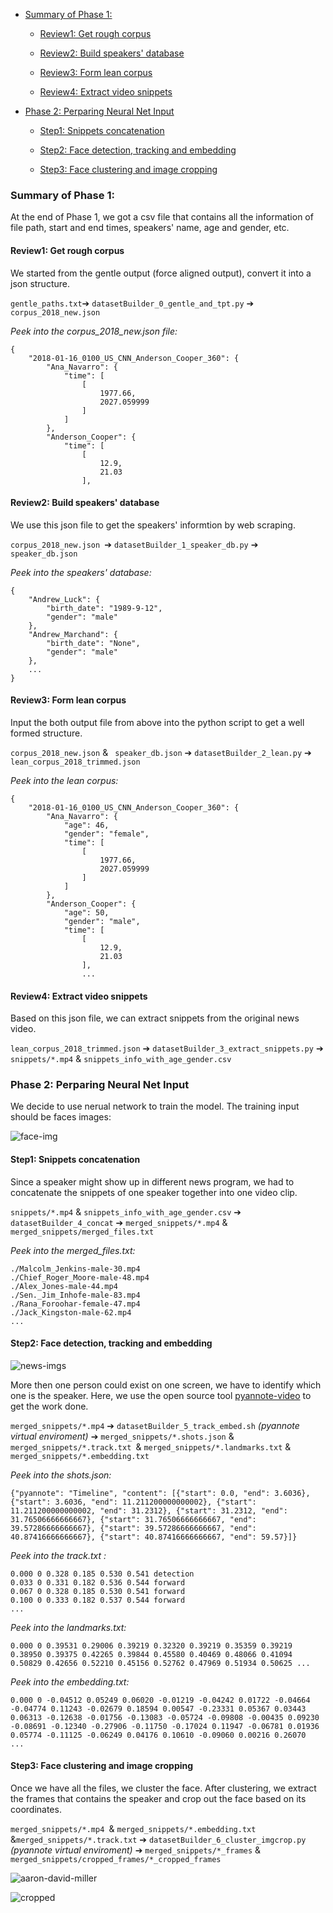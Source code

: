 - [Summary of Phase 1:](#summary-of-phase-1)

  * [Review1: Get rough corpus](#review1-get-rough-corpus)
  
  * [Review2: Build speakers' database](#review2-build-speakers--database)
  
  * [Review3: Form lean corpus](#review3-form-lean-corpus)
  
  * [Review4: Extract video snippets](#review4-extract-video-snippets)
  
- [Phase 2: Perparing Neural Net Input](#phase-2-perparing-neural-net-input)

  * [Step1: Snippets concatenation](#step1-snippets-concatenation)
  
  * [Step2: Face detection, tracking and embedding](#step2-face-detection--tracking-and-embedding)
  
  * [Step3: Face clustering and image cropping](#step3-face-clustering-and-image-cropping)


### Summary of Phase 1:

At the end of Phase 1, we got a csv file that contains all the information of file path, start and end times, speakers' name, age and gender, etc. 

#### Review1: Get rough corpus

We started from the gentle output (force aligned output), convert it into a json structure. 

`gentle_paths.txt`➔ `datasetBuilder_0_gentle_and_tpt.py` ➔ `corpus_2018_new.json`

*Peek into the corpus_2018_new.json file:*

```
{
    "2018-01-16_0100_US_CNN_Anderson_Cooper_360": {
        "Ana_Navarro": {
            "time": [
                [
                    1977.66,
                    2027.059999
                ]
            ]
        },
        "Anderson_Cooper": {
            "time": [
                [
                    12.9,
                    21.03
                ],
```

#### Review2: Build speakers' database

We use this json file to get the speakers' informtion by web scraping.

`corpus_2018_new.json `➔ `datasetBuilder_1_speaker_db.py` ➔ `speaker_db.json`

*Peek into the speakers' database:*

```
{
    "Andrew_Luck": {
        "birth_date": "1989-9-12",
        "gender": "male"
    },
    "Andrew_Marchand": {
        "birth_date": "None",
        "gender": "male"
    },
    ...
}
```

#### Review3: Form lean corpus

Input the both output file from above into the python script to get a well formed structure. 

`corpus_2018_new.json` & ` speaker_db.json`   ➔ `datasetBuilder_2_lean.py` ➔ `lean_corpus_2018_trimmed.json`

*Peek into the lean corpus:*

```
{
    "2018-01-16_0100_US_CNN_Anderson_Cooper_360": {
        "Ana_Navarro": {
            "age": 46,
            "gender": "female",
            "time": [
                [
                    1977.66,
                    2027.059999
                ]
            ]
        },
        "Anderson_Cooper": {
            "age": 50,
            "gender": "male",
            "time": [
                [
                    12.9,
                    21.03
                ],
                ...
```

#### Review4: Extract video snippets

Based on this json file, we can extract snippets from the original news video.

`lean_corpus_2018_trimmed.json` ➔ `datasetBuilder_3_extract_snippets.py` ➔ `snippets/*.mp4` & `snippets_info_with_age_gender.csv`

###  Phase 2: Perparing Neural Net Input

We decide to use nerual network to train the model. The training input should be faces images:

![face-img](https://github.com/Xiaoyu-Lu/GSoC_2020/blob/master/docs/img/phase2-wiki.png)

#### Step1: Snippets concatenation

Since a speaker might show up in different news program, we had to concatenate the snippets of one speaker together into one video clip.

`snippets/*.mp4` & `snippets_info_with_age_gender.csv` ➔ `datasetBuilder_4_concat` ➔ `merged_snippets/*.mp4` & `merged_snippets/merged_files.txt`

*Peek into the merged_files.txt:*

```
./Malcolm_Jenkins-male-30.mp4
./Chief_Roger_Moore-male-48.mp4
./Alex_Jones-male-44.mp4
./Sen._Jim_Inhofe-male-83.mp4
./Rana_Foroohar-female-47.mp4
./Jack_Kingston-male-62.mp4
...
```

#### Step2: Face detection, tracking and embedding

![news-imgs](https://github.com/Xiaoyu-Lu/GSoC_2020/blob/master/docs/img/phase2-shows.png)

More then one person could exist on one screen, we have to identify which one is the speaker. Here, we use the open source tool [pyannote-video](https://github.com/pyannote/pyannote-video) to get the work done. 

`merged_snippets/*.mp4` ➔ `datasetBuilder_5_track_embed.sh` *(pyannote virtual enviroment)* ➔ `merged_snippets/*.shots.json` & `merged_snippets/*.track.txt `& `merged_snippets/*.landmarks.txt` & `merged_snippets/*.embedding.txt`

*Peek into the shots.json:*

```
{"pyannote": "Timeline", "content": [{"start": 0.0, "end": 3.6036}, {"start": 3.6036, "end": 11.211200000000002}, {"start": 11.211200000000002, "end": 31.2312}, {"start": 31.2312, "end": 31.76506666666667}, {"start": 31.76506666666667, "end": 39.57286666666667}, {"start": 39.57286666666667, "end": 40.87416666666667}, {"start": 40.87416666666667, "end": 59.57}]}
```

*Peek into the track.txt :*

```
0.000 0 0.328 0.185 0.530 0.541 detection
0.033 0 0.331 0.182 0.536 0.544 forward
0.067 0 0.328 0.185 0.530 0.541 forward
0.100 0 0.333 0.182 0.537 0.544 forward
...
```

*Peek into the landmarks.txt:*

```
0.000 0 0.39531 0.29006 0.39219 0.32320 0.39219 0.35359 0.39219 0.38950 0.39375 0.42265 0.39844 0.45580 0.40469 0.48066 0.41094 0.50829 0.42656 0.52210 0.45156 0.52762 0.47969 0.51934 0.50625 ...
```

*Peek into the embedding.txt:*

```
0.000 0 -0.04512 0.05249 0.06020 -0.01219 -0.04242 0.01722 -0.04664 -0.04774 0.11243 -0.02679 0.18594 0.00547 -0.23331 0.05367 0.03443 0.06313 -0.12638 -0.01756 -0.13083 -0.05724 -0.09808 -0.00435 0.09230 -0.08691 -0.12340 -0.27906 -0.11750 -0.17024 0.11947 -0.06781 0.01936 0.05774 -0.11125 -0.06249 0.04176 0.10610 -0.09060 0.00216 0.26070 
...
```

#### Step3: Face clustering and image cropping

Once we have all the files, we cluster the face. After clustering, we extract the frames that contains the speaker and crop out the face based on its coordinates.

`merged_snippets/*.mp4 `& `merged_snippets/*.embedding.txt` &`merged_snippets/*.track.txt` ➔ `datasetBuilder_6_cluster_imgcrop.py` *(pyannote virtual enviroment)* ➔ `merged_snippets/*_frames` & `merged_snippets/cropped_frames/*_cropped_frames`

![aaron-david-miller](https://github.com/Xiaoyu-Lu/GSoC_2020/blob/master/docs/img/phase2-cropped-dir.png)

![cropped](https://github.com/Xiaoyu-Lu/GSoC_2020/blob/master/docs/img/phase2-cropped-image-female.png)



